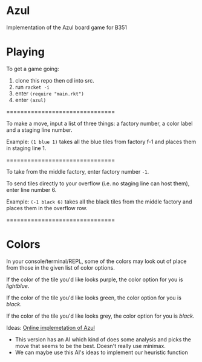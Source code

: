 # Azul
Implementation of the Azul board game for B351

# Playing
To get a game going:
1. clone this repo then cd into src.
2. run `racket -i`
3. enter `(require "main.rkt")`
4. enter `(azul)`


===============================

To make a move, input a list of three things: a factory number, a color label and a staging line number. 

Example: `(1 blue 1)` takes all the blue tiles from factory f-1 and places them in staging line 1. 

===============================


To take from the middle factory, enter factory number `-1`. 

To send tiles directly to your overflow (i.e. no staging line can host them), enter line number 6. 

Example:  `(-1 black 6)` takes all the black tiles from the middle factory and places them in the overflow row.

===============================

# Colors
In your console/terminal/REPL, some of the colors may look out of place from those in the given list of color options.

If the color of the tile you'd like looks purple, the color option for you is _lightblue_. 

If the color of the tile you'd like looks green, the color option for you is _black_.

If the color of the tile you'd like looks grey, the color option for you is _black_.


Ideas:
[Online implemetation of Azul](http://boardwebgames.com/rojo/)
* This version has an AI which kind of does some analysis and picks the move that
  seems to be the best. Doesn't really use minimax.
* We can maybe use this AI's ideas to implement our heuristic function
